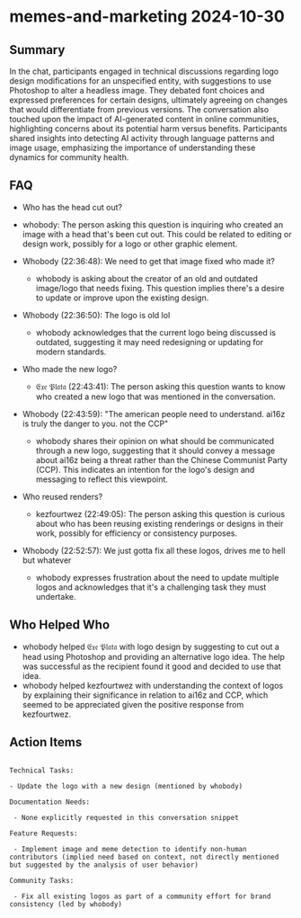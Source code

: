 # memes-and-marketing 2024-10-30

## Summary

In the chat, participants engaged in technical discussions regarding logo design modifications for an unspecified entity, with suggestions to use Photoshop to alter a headless image. They debated font choices and expressed preferences for certain designs, ultimately agreeing on changes that would differentiate from previous versions. The conversation also touched upon the impact of AI-generated content in online communities, highlighting concerns about its potential harm versus benefits. Participants shared insights into detecting AI activity through language patterns and image usage, emphasizing the importance of understanding these dynamics for community health.

## FAQ

- Who has the head cut out?
- whobody: The person asking this question is inquiring who created an image with a head that's been cut out. This could be related to editing or design work, possibly for a logo or other graphic element.

- Whobody (22:36:48): We need to get that image fixed who made it?

    - whobody is asking about the creator of an old and outdated image/logo that needs fixing. This question implies there's a desire to update or improve upon the existing design.

- Whobody (22:36:50): The logo is old lol

    - whobody acknowledges that the current logo being discussed is outdated, suggesting it may need redesigning or updating for modern standards.

- Who made the new logo?

    - 𝔈𝔵𝔢 𝔓𝔩𝔞𝔱𝔞 (22:43:41): The person asking this question wants to know who created a new logo that was mentioned in the conversation.

- Whobody (22:43:59): "The american people need to understand. ai16z is truly the danger to you. not the CCP"

    - whobody shares their opinion on what should be communicated through a new logo, suggesting that it should convey a message about ai16z being a threat rather than the Chinese Communist Party (CCP). This indicates an intention for the logo's design and messaging to reflect this viewpoint.

- Who reused renders?

    - kezfourtwez (22:49:05): The person asking this question is curious about who has been reusing existing renderings or designs in their work, possibly for efficiency or consistency purposes.

- Whobody (22:52:57): We just gotta fix all these logos, drives me to hell but whatever
    - whobody expresses frustration about the need to update multiple logos and acknowledges that it's a challenging task they must undertake.

## Who Helped Who

- whobody helped 𝔈𝔵𝔢 𝔓𝔩𝔞𝔱𝔞 with logo design by suggesting to cut out a head using Photoshop and providing an alternative logo idea. The help was successful as the recipient found it good and decided to use that idea.
- whobody helped kezfourtwez with understanding the context of logos by explaining their significance in relation to ai16z and CCP, which seemed to be appreciated given the positive response from kezfourtwez.

## Action Items

```

Technical Tasks:

- Update the logo with a new design (mentioned by whobody)

Documentation Needs:

 - None explicitly requested in this conversation snippet

Feature Requests:

 - Implement image and meme detection to identify non-human contributors (implied need based on context, not directly mentioned but suggested by the analysis of user behavior)

Community Tasks:

 - Fix all existing logos as part of a community effort for brand consistency (led by whobody)

```
